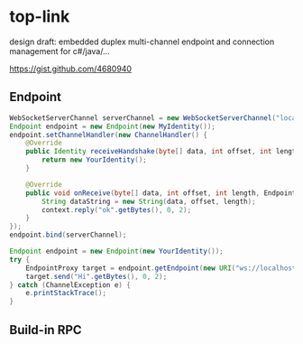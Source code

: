 top-link
========

design draft: embedded duplex multi-channel endpoint and connection management for c#/java/...

https://gist.github.com/4680940

## Endpoint

```java
WebSocketServerChannel serverChannel = new WebSocketServerChannel("localhost", 8080);
Endpoint endpoint = new Endpoint(new MyIdentity());
endpoint.setChannelHandler(new ChannelHandler() {
	@Override
	public Identity receiveHandshake(byte[] data, int offset, int length) {
		return new YourIdentity();
	}

	@Override
	public void onReceive(byte[] data, int offset, int length, EndpointContext context) {
		String dataString = new String(data, offset, length);
		context.reply("ok".getBytes(), 0, 2);
	}
});
endpoint.bind(serverChannel);
```

```java
Endpoint endpoint = new Endpoint(new YourIdentity());
try {
	EndpointProxy target = endpoint.getEndpoint(new URI("ws://localhost:8080/"));
	target.send("Hi".getBytes(), 0, 2);
} catch (ChannelException e) {
	e.printStackTrace();
}
```

## Build-in RPC
